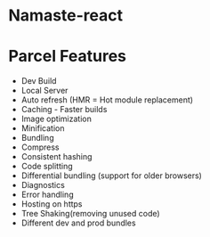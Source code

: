# Namaste-react

# Parcel Features
- Dev Build
- Local Server
- Auto refresh (HMR = Hot module replacement)
- Caching - Faster builds
- Image optimization
- Minification
- Bundling
- Compress
- Consistent hashing
- Code splitting
- Differential bundling (support for older browsers)
- Diagnostics
- Error handling
- Hosting on https
- Tree Shaking(removing unused code)
- Different dev and prod bundles